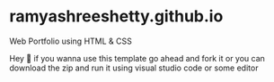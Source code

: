 # ramyashreeshetty.github.io
Web Portfolio using HTML &amp; CSS

Hey :wave: if you wanna use this template go ahead and fork it or you can download the zip and run it using visual studio code or some editor
